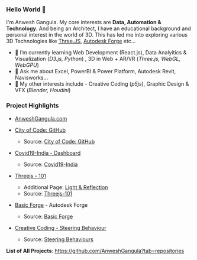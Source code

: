 ### Hello World 👋

I'm Anwesh Gangula. My core interests are **Data, Automation & Technology**. And being an Architect, I have an educational background and personal interest in the world of 3D. This has led me into exploring various 3D Technologies like [Three.JS](https://threejs.org/), [Autodesk Forge](https://forge.autodesk.com/) etc... 

- 🌱 I’m currently learning Web Development (React.js), Data Analyitics & Visualization (_D3.js, Python_) , 3D in Web + AR/VR (_Three.js, WebGL, WebGPU_)
- 💬 Ask me about Excel, PowerBI & Power Platform, Autodesk Revit, Navisworks...
- 💖 My other interests include - Creative Coding (_p5js_), Graphic Design & VFX (_Blender, Houdini_)

### Project Highlights

- [AnweshGangula.com](https://anweshgangula.com)
  
- [City of Code: GitHub](https://city-of-code-github.glitch.me/)
  - Source: [City of Code: GitHub](https://github.com/AnweshGangula/City-of-Code-GitHub)
- [Covid19-India - Dashboard](https://anweshgangula.github.io/Covid19-India)
  - Source: [Covid19-India](https://github.com/AnweshGangula/Covid19-India) 
- [Threejs - 101](https://anweshgangula.github.io/threejs-101)
  - Additional Page: [Light & Reflection](https://anweshgangula.github.io/threejs-101/Light%20&%20Reflection/)
  - Source: [Threejs-101](https://github.com/AnweshGangula/threejs-101)
- [Basic Forge](https://anweshgangula.github.io/Basic-Forge/) - Autodesk Forge
  - Source: [Basic Forge](https://github.com/AnweshGangula/Basic-Forge) 
- [Creative Coding - Steering Behaviour](https://anweshgangula.github.io/Steering-Behaviour)
  - Source: [Steering Behaviours](https://github.com/AnweshGangula/Steering-Behaviour)

**List of All Projects**: https://github.com/AnweshGangula?tab=repositories

<!--
[![Anurag's github stats](https://github-readme-stats.vercel.app/api?username=anweshgangula)](https://github.com/AnweshGangula)

**AnweshGangula/AnweshGangula** is a ✨ _special_ ✨ repository because its `README.md` (this file) appears on your GitHub profile.

Here are some ideas to get you started:

- 🔭 I’m currently working on ...
- 🌱 I’m currently learning ...
- 👯 I’m looking to collaborate on ...
- 🤔 I’m looking for help with ...
- 💬 Ask me about ...
- 📫 How to reach me: ...
- 😄 Pronouns: ...
- ⚡ Fun fact: ...
-->
  
